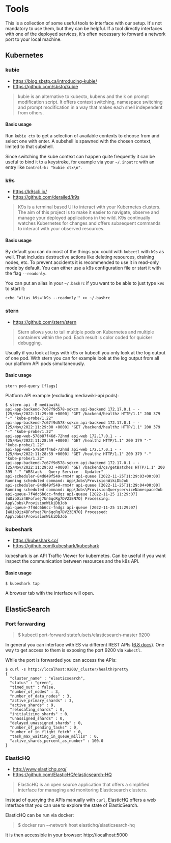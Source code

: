 # Tools

This is a collection of some useful tools to interface with our setup. It's not mandatory to use them, but they can be helpful.
If a tool directly interfaces with one of the deployed services, it's often necessary to forward a network port to your local machine.  

## Kubernetes
### kubie
- https://blog.sbstp.ca/introducing-kubie/
- https://github.com/sbstp/kubie

> kubie is an alternative to kubectx, kubens and the k on prompt modification script. It offers context switching, namespace switching and prompt modification in a way that makes each shell independent from others.

#### Basic usage
Run `kubie ctx` to get a selection of available contexts to choose from and select one with enter. A subshell is spawned with the chosen context, limited to that subshell.

Since switching the kube context can happen quite frequently it can be useful to bind it to a keystroke, for example via your `~/.inputrc` with an entry like `Control-k: "kubie ctx\n"`.

### k9s
- https://k9scli.io/
- https://github.com/derailed/k9s

> K9s is a terminal based UI to interact with your Kubernetes clusters. The aim of this project is to make it easier to navigate, observe and manage your deployed applications in the wild. K9s continually watches Kubernetes for changes and offers subsequent commands to interact with your observed resources.

#### Basic usage
By default you can do most of the things you could with `kubectl` with `k9s` as well. That includes destructive actions like deleting resources, draining nodes, etc. To prevent accidents it is recommended to use it in read-only mode by default. You can either use a k9s configuration file or start it with the flag `--readonly`.

You can put an alias in your `~/.bashrc` if you want to be able to just type `k9s` to start it:

```
echo "alias k9s='k9s --readonly'" >> ~/.bashrc
```

### stern
- https://github.com/stern/stern
> Stern allows you to tail multiple pods on Kubernetes and multiple containers within the pod. Each result is color coded for quicker debugging.

Usually if you look at logs with k9s or kubectl you only look at the log output of one pod. With stern you can for example look at the log output from all our platform API pods simultaneously.

#### Basic usage

```
stern pod-query [flags]
```

Platform API example (excluding mediawiki-api pods):
```
$ stern api -E mediawiki
api-app-backend-7c67f9d578-sqkcm api-backend 172.17.0.1 - - [25/Nov/2022:11:29:00 +0000] "GET /backend/healthz HTTP/1.1" 200 379 "-" "kube-probe/1.22"
api-app-backend-7c67f9d578-sqkcm api-backend 172.17.0.1 - - [25/Nov/2022:11:29:00 +0000] "GET /backend/healthz HTTP/1.1" 200 379 "-" "kube-probe/1.22"
api-app-web-578b87f46d-72hmd api-web 172.17.0.1 - - [25/Nov/2022:11:28:59 +0000] "GET /healthz HTTP/1.1" 200 379 "-" "kube-probe/1.22"
api-app-web-578b87f46d-72hmd api-web 172.17.0.1 - - [25/Nov/2022:11:28:59 +0000] "GET /healthz HTTP/1.1" 200 379 "-" "kube-probe/1.22"
api-app-backend-7c67f9d578-sqkcm api-backend 172.17.0.1 - - [25/Nov/2022:11:29:03 +0000] "GET /backend/qs/getBatches HTTP/1.1" 200 399 "-" "WBStack - Query Service - Updater"
api-scheduler-84d849f549-rmx4r api-queue [2022-11-25T11:29:03+00:00] Running scheduled command: App\Jobs\ProvisionWikiDbJob
api-scheduler-84d849f549-rmx4r api-queue [2022-11-25T11:29:04+00:00] Running scheduled command: App\Jobs\ProvisionQueryserviceNamespaceJob
api-queue-7f4dc6b6cc-fndgz api-queue [2022-11-25 11:29:07][WOibDiz4BFofxej7Un6qcRg7DV23EN7O] Processing: App\Jobs\ProvisionWikiDbJob
api-queue-7f4dc6b6cc-fndgz api-queue [2022-11-25 11:29:07][WOibDiz4BFofxej7Un6qcRg7DV23EN7O] Processed:  App\Jobs\ProvisionWikiDbJob
```

### kubeshark
- https://kubeshark.co/
- https://github.com/kubeshark/kubeshark

kubeshark is an API Traffic Viewer for kubernetes. Can be useful if you want inspect the communication between resources and the k8s API.

#### Basic usage

```
$ kubeshark tap
```

A browser tab with the interface will open.

## ElasticSearch
### Port forwarding
> $ kubectl port-forward statefulsets/elasticsearch-master 9200

In general you can interface with ES via different REST APIs ([6.8 docs](https://www.elastic.co/guide/en/elasticsearch/reference/6.8/index.html)). One way to get access to them is exposing the port 9200 via `kubectl`.

While the port is forwarded you can access the APIs:
```
$ curl -s http://localhost:9200/_cluster/health?pretty
{
  "cluster_name" : "elasticsearch",
  "status" : "green",
  "timed_out" : false,
  "number_of_nodes" : 3,
  "number_of_data_nodes" : 3,
  "active_primary_shards" : 3,
  "active_shards" : 9,
  "relocating_shards" : 0,
  "initializing_shards" : 0,
  "unassigned_shards" : 0,
  "delayed_unassigned_shards" : 0,
  "number_of_pending_tasks" : 0,
  "number_of_in_flight_fetch" : 0,
  "task_max_waiting_in_queue_millis" : 0,
  "active_shards_percent_as_number" : 100.0
}
```

### ElasticHQ
* http://www.elastichq.org/
* https://github.com/ElasticHQ/elasticsearch-HQ

> ElasticHQ is an open source application that offers a simplified interface for managing and monitoring Elasticsearch clusters.

Instead of querying the APIs manually with `curl`, ElasticHQ offers a web interface that you can use to explore the state of ElasticSearch.

ElasticHQ can be run via docker:
> $ docker run --network host elastichq/elasticsearch-hq

It is then accessible in your browser: http://localhost:5000

